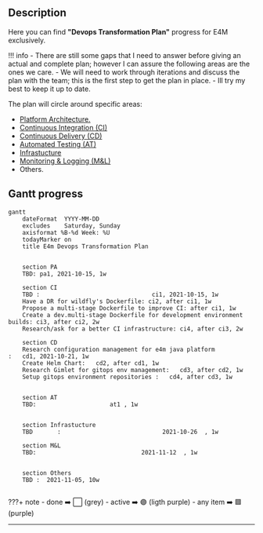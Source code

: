 ## Description

Here you can find **"Devops Transformation Plan"** progress for E4M exclusively.


!!! info
    - There are still some gaps that I need to answer before giving an actual and complete plan; however I can assure the following areas are the ones we care.
    - We will need to work through iterations and discuss the plan with the team; this is the first step to get the plan in place.
    - Ill try my best to keep it up to date.


The plan will circle around specific areas:

- [Platform Architecture.](glossary/#platform-architecture)
- [Continuous Integration (CI)](glossary/#continuous-integration)
- [Continuous Delivery (CD)](glossary/#continuous-delivery)
- [Automated Testing (AT)](glossary/#automated-testing)
- [Infrastucture](glossary/#infrastucture-as-code)
- [Monitoring & Logging (M&L)](glossary/#monitoring-and-logging)
- Others.

## Gantt progress


```mermaid
gantt
    dateFormat  YYYY-MM-DD
    excludes    Saturday, Sunday
    axisformat %B-%d Week: %U
    todayMarker on
    title E4m Devops Transformation Plan


    section PA
    TBD: pa1, 2021-10-15, 1w

    section CI
    TBD :                                ci1, 2021-10-15, 1w
    Have a DR for wildfly's Dockerfile: ci2, after ci1, 1w
    Propose a multi-stage Dockerfile to improve CI: after ci1, 1w
    Create a dev.multi-stage Dockerfile for development environment builds: ci3, after ci2, 2w
    Research/ask for a better CI infrastructure: ci4, after ci3, 2w

    section CD
    Research configuration management for e4m java platform            :   cd1, 2021-10-21, 1w
    Create Helm Chart:   cd2, after cd1, 1w
    Research Gimlet for gitops env management:   cd3, after cd2, 1w
    Setup gitops environment repositories :   cd4, after cd3, 1w


    section AT
    TBD:                     at1 , 1w


    section Infrastucture
    TBD       :                             2021-10-26  , 1w

    section M&L
    TBD:                              2021-11-12  , 1w


    section Others
    TBD :  2021-11-05, 10w


```



???+ note
    - done ➡️ ⬜ (grey)
    - active ➡️  🟣 (ligth purple)
    - any item ➡️  🟪 (purple)



---
